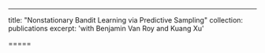 ---
title: "Nonstationary Bandit Learning via Predictive Sampling"
collection: publications
excerpt: 'with Benjamin Van Roy and Kuang Xu' 

=====

